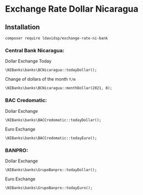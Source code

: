 # Exchange Rate Dollar Nicaragua

## Installation

```
composer require ldavidsp/exchange-rate-ni-bank
```

### Central Bank Nicaragua:

Dollar Exchange Today
```
\NIBanks\banks\BCNicaragua::todayDollar();
```
Change of dollars of the month  ```Y/m```
```
\NIBanks\banks\BCNicaragua::monthDollar(2021, 8);
```

### BAC Credomatic:

Dollar Exchange
```
\NIBanks\banks\BACCredomatic::todayDollar();
```
Euro Exchange
```
\NIBanks\banks\BACCredomatic::todayEuro();
```

### BANPRO:

Dollar Exchange
```
\NIBanks\banks\GrupoBanpro::todayDollar();
```
Euro Exchange
```
\NIBanks\banks\GrupoBanpro::todayEuro();
```